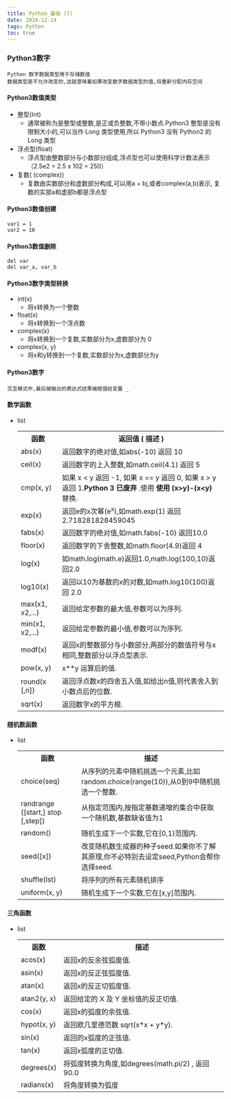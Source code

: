 ```yaml
---
title: Python_基础 (7)
date: 2018-12-14
tags: Python
toc: true
---
```


### Python3数字
    Python 数字数据类型用于存储数值
    数据类型是不允许改变的,这就意味着如果改变数字数据类型的值,将重新分配内存空间

<!-- more -->

#### Python3数值类型
- 整型(Int) 
    * 通常被称为是整型或整数,是正或负整数,不带小数点.Python3 整型是没有限制大小的,可以当作 Long 类型使用,所以 Python3 没有 Python2 的 Long 类型
- 浮点型(float) 
    * 浮点型由整数部分与小数部分组成,浮点型也可以使用科学计数法表示（2.5e2 = 2.5 x 102 = 250）
- 复数( (complex))
    * 复数由实数部分和虚数部分构成,可以用a + bj,或者complex(a,b)表示, 复数的实部a和虚部b都是浮点型

#### Python3数值创建
    var1 = 1
    var2 = 10

#### Python3数值删除
    del var
    del var_a, var_b

#### Python3数字类型转换
- int(x) 
    * 将x转换为一个整数
- float(x) 
    * 将x转换到一个浮点数
- complex(x) 
    * 将x转换到一个复数,实数部分为x,虚数部分为 0
- complex(x, y)
    * 将x和y转换到一个复数,实数部分为x,虚数部分为y

#### Python3数字
    交互模式中,最后被输出的表达式结果被赋值给变量 _

#### 数学函数
- list
    <table class="reference"><tbody><tr><th>函数</th><th>返回值 ( 描述 )</th></tr><tr><td>abs(x)</td><td>返回数字的绝对值,如abs(-10) 返回 10</td></tr><tr><td>ceil(x)</td><td>返回数字的上入整数,如math.ceil(4.1) 返回 5</td></tr><tr><td><p>cmp(x, y)</p></td><td>如果 x &lt; y 返回 -1, 如果 x == y 返回 0, 如果 x &gt; y 返回 1.<strong>Python 3 已废弃</strong> .使用<strong> 使用 (x&gt;y)-(x&lt;y)</strong> 替换.</td></tr><tr><td>exp(x)</td><td>返回e的x次幂(e<sup>x</sup>),如math.exp(1) 返回2.718281828459045</td></tr><tr><td>fabs(x)</td><td>返回数字的绝对值,如math.fabs(-10) 返回10.0</td></tr><tr><td>floor(x)</td><td>返回数字的下舍整数,如math.floor(4.9)返回 4</td></tr><tr><td>log(x)</td><td>如math.log(math.e)返回1.0,math.log(100,10)返回2.0</td></tr><tr><td>log10(x)</td><td>返回以10为基数的x的对数,如math.log10(100)返回 2.0</td></tr><tr><td>max(x1, x2,...)</td><td>返回给定参数的最大值,参数可以为序列.</td></tr><tr><td>min(x1, x2,...)</td><td>返回给定参数的最小值,参数可以为序列.</td></tr><tr><td>modf(x)</td><td>返回x的整数部分与小数部分,两部分的数值符号与x相同,整数部分以浮点型表示.</td></tr><tr><td>pow(x, y)</td><td> x**y 运算后的值.</td></tr><tr><td>round(x [,n])</td><td>返回浮点数x的四舍五入值,如给出n值,则代表舍入到小数点后的位数.</td></tr><tr><td>sqrt(x)</td><td>返回数字x的平方根.</td></tr></tbody></table>

#### 随机数函数
- list
    <table class="reference"><tbody><tr><th>函数</th><th>描述</th></tr><tr><td>choice(seq)</td><td>从序列的元素中随机挑选一个元素,比如random.choice(range(10)),从0到9中随机挑选一个整数.</td></tr><tr><td>randrange ([start,] stop [,step])</td><td>从指定范围内,按指定基数递增的集合中获取一个随机数,基数缺省值为1</td></tr><tr><td>random()</td><td> 随机生成下一个实数,它在[0,1)范围内.</td></tr><tr><td>seed([x])</td><td>改变随机数生成器的种子seed.如果你不了解其原理,你不必特别去设定seed,Python会帮你选择seed.</td></tr><tr><td>shuffle(lst)</td><td>将序列的所有元素随机排序</td></tr><tr><td>uniform(x, y)</td><td>随机生成下一个实数,它在[x,y]范围内.</td></tr></tbody></table>

#### 三角函数
- list
    <table class="reference"><tbody><tr><th>函数</th><th>描述</th></tr><tr><td>acos(x)</td><td>返回x的反余弦弧度值.</td></tr><tr><td>asin(x)</td><td>返回x的反正弦弧度值.</td></tr><tr><td>atan(x)</td><td>返回x的反正切弧度值.</td></tr><tr><td>atan2(y, x)</td><td>返回给定的 X 及 Y 坐标值的反正切值.</td></tr><tr><td>cos(x)</td><td>返回x的弧度的余弦值.</td></tr><tr><td>hypot(x, y)</td><td>返回欧几里德范数 sqrt(x*x + y*y).</td></tr><tr><td>sin(x)</td><td>返回的x弧度的正弦值.</td></tr><tr><td>tan(x)</td><td>返回x弧度的正切值.</td></tr><tr><td>degrees(x)</td><td>将弧度转换为角度,如degrees(math.pi/2) ,  返回90.0</td></tr><tr><td>radians(x)</td><td>将角度转换为弧度</td></tr></tbody></table>



